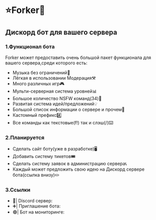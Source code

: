 # ⭐Forker🌟
## Дискорд бот для вашего сервера
### 1.Функционал бота
Forker может предоставить очень большой пакет функционала для вашего сервера,среди которого есть:
 - Музыка без ограничений🎵
 - Лёгкая в использовании Модерация⚒️
 - Много различных игр🎮
 - Мульти-серверная система уровней📊
 - Большое количество NSFW команд(34)🔞
 - Развитая система идей/предложений💡
 - Большой список информации о сервере и прочем📗
 - Кастомный префикс#️⃣
 - Все команды как текстовые(f!) так и слэш(/)⌨️
### 2.Планируется
 - Сделать сайт боту(уже в разработке)🖥️
 - Добавить систему тикетов🎟️
 - Сделать систему заявок в администрацию сервера📞
 - Каждый может предложить свою идею на Дискорд сервере бота(ссылка внизу)✏️
### 3.Ссылки
 - 🔵| Discord сервер: 
 - ➕| Приглашение бота: 
 - 🟢| Бот на мониторинге: 
